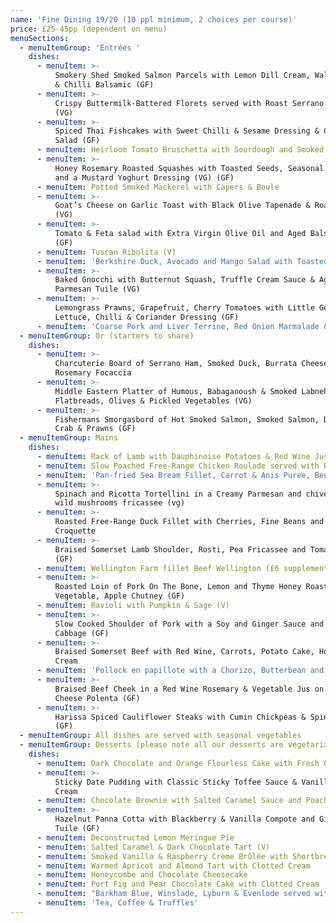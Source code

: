 ```yaml
---
name: 'Fine Dining 19/20 (10 ppl minimum, 2 choices per course)'
price: £25-45pp (dependent on menu)
menuSections:
  - menuItemGroup: 'Entrées '
    dishes:
      - menuItem: >-
          Smokery Shed Smoked Salmon Parcels with Lemon Dill Cream, Walnut Salad
          & Chilli Balsamic (GF)
      - menuItem: >-
          Crispy Buttermilk-Battered Florets served with Roast Serrano Allioli
          (VG)
      - menuItem: >-
          Spiced Thai Fishcakes with Sweet Chilli & Sesame Dressing & Cucumber
          Salad (GF)
      - menuItem: Heirloom Tomato Bruschetta with Sourdough and Smoked Olive Oil (V)
      - menuItem: >-
          Honey Rosemary Roasted Squashes with Toasted Seeds, Seasonal Leaves
          and a Mustard Yoghurt Dressing (VG) (GF)
      - menuItem: Potted Smoked Mackerel with Capers & Boule
      - menuItem: >-
          Goat’s Cheese on Garlic Toast with Black Olive Tapenade & Roasted Figs
          (VG)
      - menuItem: >-
          Tomato & Feta salad with Extra Virgin Olive Oil and Aged Balsamic (V)
          (GF)
      - menuItem: Tuscan Ribolita (V)
      - menuItem: 'Berkshire Duck, Avocado and Mango Salad with Toasted Pistachio (GF)'
      - menuItem: >-
          Baked Gnocchi with Butternut Squash, Truffle Cream Sauce & Aged
          Parmesan Tuile (VG)
      - menuItem: >-
          Lemongrass Prawns, Grapefruit, Cherry Tomatoes with Little Gem
          Lettuce, Chilli & Coriander Dressing (GF)
      - menuItem: 'Coarse Pork and Liver Terrine, Red Onion Marmalade & Ciabatta'
  - menuItemGroup: Or (starters to share)
    dishes:
      - menuItem: >-
          Charcuterie Board of Serrano Ham, Smoked Duck, Burrata Cheese &
          Rosemary Focaccia
      - menuItem: >-
          Middle Eastern Platter of Humous, Babaganoush & Smoked Labneh with
          Flatbreads, Olives & Pickled Vegetables (VG)
      - menuItem: >-
          Fishermans Smorgasbord of Hot Smoked Salmon, Smoked Salmon, Dressed
          Crab & Prawns (GF)
  - menuItemGroup: Mains
    dishes:
      - menuItem: Rack of Lamb with Dauphinoise Potatoes & Red Wine Jus (GF)
      - menuItem: Slow Poached Free-Range Chicken Roulade served with Potato Galette
      - menuItem: 'Pan-fried Sea Bream Fillet, Carrot & Anis Puree, Beurre Blanc Sauce'
      - menuItem: >-
          Spinach and Ricotta Tortellini in a Creamy Parmesan and chives sauce,
          wild mushrooms fricassee (vg)
      - menuItem: >-
          Roasted Free-Range Duck Fillet with Cherries, Fine Beans and Pommes
          Croquette
      - menuItem: >-
          Braised Somerset Lamb Shoulder, Rosti, Pea Fricassee and Tomato Confit
          (GF)
      - menuItem: Wellington Farm fillet Beef Wellington (£6 supplement)
      - menuItem: >-
          Roasted Loin of Pork On The Bone, Lemon and Thyme Honey Roasted Root
          Vegetable, Apple Chutney (GF)
      - menuItem: Ravioli with Pumpkin & Sage (V)
      - menuItem: >-
          Slow Cooked Shoulder of Pork with a Soy and Ginger Sauce and Sautéed
          Cabbage (GF)
      - menuItem: >-
          Braised Somerset Beef with Red Wine, Carrots, Potato Cake, Horseradish
          Cream
      - menuItem: 'Pollock en papillote with a Chorizo, Butterbean and Tomato Broth (GF)'
      - menuItem: >-
          Braised Beef Cheek in a Red Wine Rosemary & Vegetable Jus on Blue
          Cheese Polenta (GF)
      - menuItem: >-
          Harissa Spiced Cauliflower Steaks with Cumin Chickpeas & Spinach (V)
          (GF)
  - menuItemGroup: All dishes are served with seasonal vegetables
  - menuItemGroup: Desserts (please note all our desserts are vegetarian)
    dishes:
      - menuItem: Dark Chocolate and Orange Flourless Cake with Fresh Cream (GF)
      - menuItem: >-
          Sticky Date Pudding with Classic Sticky Toffee Sauce & Vanilla Ice
          Cream 
      - menuItem: Chocolate Brownie with Salted Caramel Sauce and Poached Pear
      - menuItem: >-
          Hazelnut Panna Cotta with Blackberry & Vanilla Compote and Ginger
          Tuile (GF)
      - menuItem: Deconstructed Lemon Meringue Pie
      - menuItem: Salted Caramel & Dark Chocolate Tart (V)
      - menuItem: Smoked Vanilla & Raspberry Crème Brûlée with Shortbread
      - menuItem: Warmed Apricot and Almond Tart with Clotted Cream
      - menuItem: Honeycombe and Chocolate Cheesecake
      - menuItem: Port Fig and Pear Chocolate Cake with Clotted Cream
      - menuItem: "Barkham Blue, Winslade, Lyburn & Evenlode served with Sticky Fig Compote & Biscuits Macarons\L"
      - menuItem: 'Tea, Coffee & Truffles'
---
```

